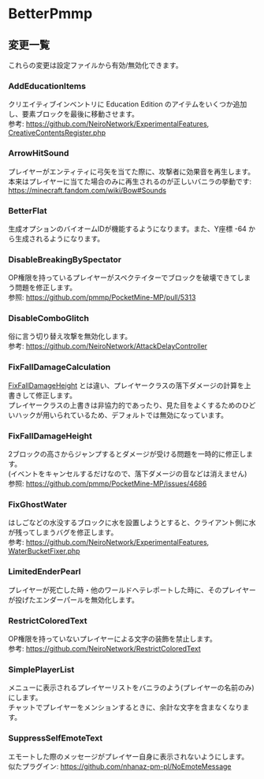 # BetterPmmp

## 変更一覧

これらの変更は設定ファイルから有効/無効化できます。

### AddEducationItems

クリエイティブインベントリに Education Edition のアイテムをいくつか追加し、要素ブロックを最後に移動させます。  
参考: <https://github.com/NeiroNetwork/ExperimentalFeatures>, [CreativeContentsRegister.php](https://github.com/NeiroNetwork/ExperimentalFeatures/blob/686c3973cdcfc221c75b9bf1eea657d846779302/src/register/CreativeContentsRegister.php)

### ArrowHitSound

プレイヤーがエンティティに弓矢を当てた際に、攻撃者に効果音を再生します。  
本来はプレイヤーに当てた場合のみに再生されるのが正しいバニラの挙動です: <https://minecraft.fandom.com/wiki/Bow#Sounds>

### BetterFlat

生成オプションのバイオームIDが機能するようになります。また、Y座標 -64 から生成されるようになります。

### DisableBreakingBySpectator

OP権限を持っているプレイヤーがスペクテイターでブロックを破壊できてしまう問題を修正します。  
参照: <https://github.com/pmmp/PocketMine-MP/pull/5313>

### DisableComboGlitch

俗に言う切り替え攻撃を無効化します。  
参考: <https://github.com/NeiroNetwork/AttackDelayController>

### FixFallDamageCalculation

[FixFallDamageHeight](#fixfalldamageheight) とは違い、プレイヤークラスの落下ダメージの計算を上書きして修正します。  
プレイヤークラスの上書きは非協力的であったり、見た目をよくするためのひどいハックが用いられているため、デフォルトでは無効になっています。

### FixFallDamageHeight

2ブロックの高さからジャンプするとダメージが受ける問題を一時的に修正します。  
(イベントをキャンセルするだけなので、落下ダメージの音などは消えません)  
参照: <https://github.com/pmmp/PocketMine-MP/issues/4686>

### FixGhostWater

はしごなどの水没するブロックに水を設置しようとすると、クライアント側に水が残ってしまうバグを修正します。  
参考: <https://github.com/NeiroNetwork/ExperimentalFeatures>, [WaterBucketFixer.php](https://github.com/NeiroNetwork/ExperimentalFeatures/blob/686c3973cdcfc221c75b9bf1eea657d846779302/src/override/expert/item/WaterBucketFixer.php)

### LimitedEnderPearl

プレイヤーが死亡した時・他のワールドへテレポートした時に、そのプレイヤーが投げたエンダーパールを無効化します。

### RestrictColoredText

OP権限を持っていないプレイヤーによる文字の装飾を禁止します。  
参考: <https://github.com/NeiroNetwork/RestrictColoredText>

### SimplePlayerList

メニューに表示されるプレイヤーリストをバニラのよう(プレイヤーの名前のみ)にします。  
チャットでプレイヤーをメンションするときに、余計な文字を含まなくなります。

### SuppressSelfEmoteText

エモートした際のメッセージがプレイヤー自身に表示されないようにします。  
似たプラグイン: <https://github.com/nhanaz-pm-pl/NoEmoteMessage>
